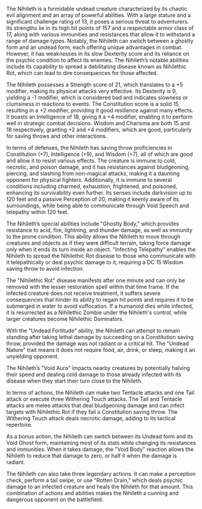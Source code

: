 The Nihileth is a formidable undead creature characterized by its chaotic evil alignment and an array of powerful abilities. With a large stature and a significant challenge rating of 13, it poses a serious threat to adventurers. Its strengths lie in its high hit points of 157 and a respectable armor class of 17, along with various immunities and resistances that allow it to withstand a range of damage types. Notably, the Nihileth can switch between a ghostly form and an undead form, each offering unique advantages in combat. However, it has weaknesses in its slow Dexterity score and its reliance on the psychic condition to affect its enemies. The Nihileth’s notable abilities include its capability to spread a debilitating disease known as Nihilethic Rot, which can lead to dire consequences for those affected.

The Nihileth possesses a Strength score of 21, which translates to a +5 modifier, making its physical attacks very effective. Its Dexterity is 9, yielding a -1 modifier, which is considered bad and indicates slowness or clumsiness in reactions to events. The Constitution score is a solid 15, resulting in a +2 modifier, providing it good resilience against many effects. It boasts an Intelligence of 18, giving it a +4 modifier, enabling it to perform well in strategic combat decisions. Wisdom and Charisma are both 15 and 18 respectively, granting +2 and +4 modifiers, which are good, particularly for saving throws and other interactions.

In terms of defenses, the Nihileth has saving throw proficiencies in Constitution (+7), Intelligence (+9), and Wisdom (+7), all of which are good and allow it to resist various effects. The creature is immune to cold, necrotic, and poison damage, and it has resistances against bludgeoning, piercing, and slashing from non-magical attacks, making it a daunting opponent for physical fighters. Additionally, it is immune to several conditions including charmed, exhaustion, frightened, and poisoned, enhancing its survivability even further. Its senses include darkvision up to 120 feet and a passive Perception of 20, making it keenly aware of its surroundings, while being able to communicate through Void Speech and telepathy within 120 feet.

The Nihileth’s special abilities include "Ghostly Body," which provides resistance to acid, fire, lightning, and thunder damage, as well as immunity to the prone condition. This ability allows the Nihileth to move through creatures and objects as if they were difficult terrain, taking force damage only when it ends its turn inside an object. "Infecting Telepathy" enables the Nihileth to spread the Nihilethic Rot disease to those who communicate with it telepathically or deal psychic damage to it, requiring a DC 15 Wisdom saving throw to avoid infection.

The "Nihilethic Rot" disease manifests after one minute and can only be removed with the lesser restoration spell within that time frame. If the infected creature does not receive treatment, it suffers severe consequences that hinder its ability to regain hit points and requires it to be submerged in water to avoid suffocation. If a humanoid dies while infected, it is resurrected as a Nihilethic Zombie under the Nihileth's control, while larger creatures become Nihilethic Dominators. 

With the "Undead Fortitude" ability, the Nihileth can attempt to remain standing after taking lethal damage by succeeding on a Constitution saving throw, provided the damage was not radiant or a critical hit. The "Undead Nature" trait means it does not require food, air, drink, or sleep, making it an unyielding opponent.

The Nihileth’s "Void Aura" impacts nearby creatures by potentially halving their speed and dealing cold damage to those already infected with its disease when they start their turn close to the Nihileth.

In terms of actions, the Nihileth can make two Tentacle attacks and one Tail attack or execute three Withering Touch attacks. The Tail and Tentacle attacks are melee attacks that deal bludgeoning damage and can infect targets with Nihilethic Rot if they fail a Constitution saving throw. The Withering Touch attack deals necrotic damage, adding to its tactical repertoire.

As a bonus action, the Nihileth can switch between its Undead form and its Void Ghost form, maintaining most of its stats while changing its resistances and immunities. When it takes damage, the "Void Body" reaction allows the Nihileth to reduce that damage to zero, or half it when the damage is radiant.

The Nihileth can also take three legendary actions. It can make a perception check, perform a tail swipe, or use "Rotten Drain," which deals psychic damage to an infected creature and heals the Nihileth for that amount. This combination of actions and abilities makes the Nihileth a cunning and dangerous opponent on the battlefield.